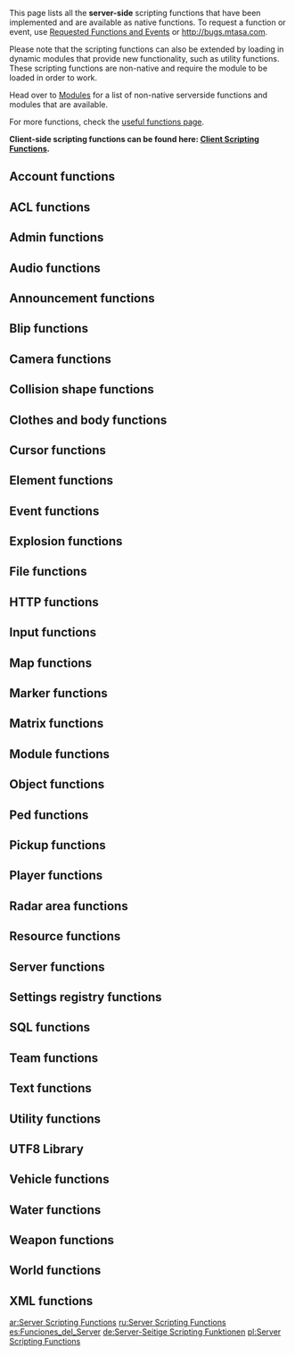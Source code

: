 <pageclass class="server"></pageclass> This page lists all the **server-side** scripting functions that have been implemented and are available as native functions. To request a function or event, use [Requested Functions and Events](/docs/requested_functions_and_events.md "wikilink") or <http://bugs.mtasa.com>.

Please note that the scripting functions can also be extended by loading in dynamic modules that provide new functionality, such as utility functions. These scripting functions are non-native and require the module to be loaded in order to work.

Head over to [Modules](/docs/modules.md "wikilink") for a list of non-native serverside functions and modules that are available.

For more functions, check the [useful functions page](/docs/useful_functions.md "wikilink").

**Client-side scripting functions can be found here: [Client Scripting Functions](/docs/client_scripting_functions.md "wikilink").**

Account functions
-----------------

ACL functions
-------------

Admin functions
---------------

Audio functions
---------------

Announcement functions
----------------------

Blip functions
--------------

Camera functions
----------------

Collision shape functions
-------------------------

Clothes and body functions
--------------------------

Cursor functions
----------------

Element functions
-----------------

Event functions
---------------

Explosion functions
-------------------

File functions
--------------

HTTP functions
--------------

Input functions
---------------

Map functions
-------------

Marker functions
----------------

Matrix functions
----------------

Module functions
----------------

Object functions
----------------

Ped functions
-------------

Pickup functions
----------------

Player functions
----------------

Radar area functions
--------------------

Resource functions
------------------

Server functions
----------------

Settings registry functions
---------------------------

SQL functions
-------------

Team functions
--------------

Text functions
--------------

Utility functions
-----------------

UTF8 Library
------------

Vehicle functions
-----------------

Water functions
---------------

Weapon functions
----------------

World functions
---------------

XML functions
-------------

[ar:Server Scripting Functions](/docs/ar:server_scripting_functions.md "wikilink") [ru:Server Scripting Functions](/ru:Server_Scripting_Functions.md "wikilink") [es:Funciones\_del\_Server](/es:Funciones_del_Server.md "wikilink") [de:Server-Seitige Scripting Funktionen](/de:Server-Seitige_Scripting_Funktionen.md "wikilink") [pl:Server Scripting Functions](/pl:Server_Scripting_Functions.md "wikilink")
